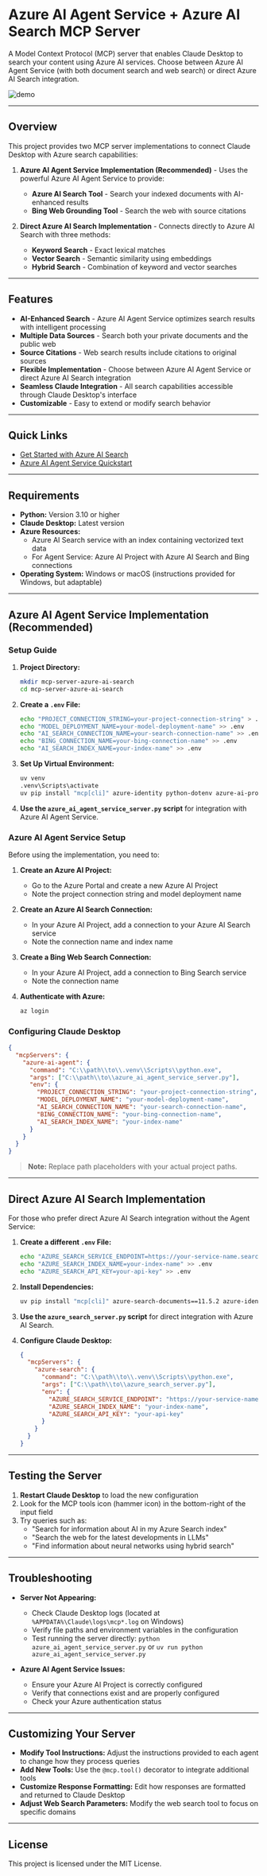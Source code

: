 # Azure AI Agent Service + Azure AI Search MCP Server

A Model Context Protocol (MCP) server that enables Claude Desktop to search your content using Azure AI services. Choose between Azure AI Agent Service (with both document search and web search) or direct Azure AI Search integration.

![demo](images/demo.gif)

---

## Overview

This project provides two MCP server implementations to connect Claude Desktop with Azure search capabilities:

1. **Azure AI Agent Service Implementation (Recommended)** - Uses the powerful Azure AI Agent Service to provide:
   - **Azure AI Search Tool** - Search your indexed documents with AI-enhanced results
   - **Bing Web Grounding Tool** - Search the web with source citations

2. **Direct Azure AI Search Implementation** - Connects directly to Azure AI Search with three methods:
   - **Keyword Search** - Exact lexical matches
   - **Vector Search** - Semantic similarity using embeddings
   - **Hybrid Search** - Combination of keyword and vector searches

---

## Features

- **AI-Enhanced Search** - Azure AI Agent Service optimizes search results with intelligent processing
- **Multiple Data Sources** - Search both your private documents and the public web
- **Source Citations** - Web search results include citations to original sources
- **Flexible Implementation** - Choose between Azure AI Agent Service or direct Azure AI Search integration
- **Seamless Claude Integration** - All search capabilities accessible through Claude Desktop's interface
- **Customizable** - Easy to extend or modify search behavior

---

## Quick Links

- [Get Started with Azure AI Search](https://learn.microsoft.com/en-us/azure/search/search-get-started-portal)
- [Azure AI Agent Service Quickstart](https://learn.microsoft.com/en-us/azure/ai-studio/how-to/agent-quickstart)

---

## Requirements

- **Python:** Version 3.10 or higher
- **Claude Desktop:** Latest version
- **Azure Resources:** 
  - Azure AI Search service with an index containing vectorized text data
  - For Agent Service: Azure AI Project with Azure AI Search and Bing connections
- **Operating System:** Windows or macOS (instructions provided for Windows, but adaptable)

---

## Azure AI Agent Service Implementation (Recommended)

### Setup Guide

1. **Project Directory:**

   ```bash
   mkdir mcp-server-azure-ai-search
   cd mcp-server-azure-ai-search
   ```

2. **Create a `.env` File:**

   ```bash
   echo "PROJECT_CONNECTION_STRING=your-project-connection-string" > .env
   echo "MODEL_DEPLOYMENT_NAME=your-model-deployment-name" >> .env
   echo "AI_SEARCH_CONNECTION_NAME=your-search-connection-name" >> .env
   echo "BING_CONNECTION_NAME=your-bing-connection-name" >> .env
   echo "AI_SEARCH_INDEX_NAME=your-index-name" >> .env
   ```

3. **Set Up Virtual Environment:**

   ```bash
   uv venv
   .venv\Scripts\activate
   uv pip install "mcp[cli]" azure-identity python-dotenv azure-ai-projects
   ```

4. **Use the `azure_ai_agent_service_server.py` script** for integration with Azure AI Agent Service.

### Azure AI Agent Service Setup

Before using the implementation, you need to:

1. **Create an Azure AI Project:**
   - Go to the Azure Portal and create a new Azure AI Project
   - Note the project connection string and model deployment name

2. **Create an Azure AI Search Connection:**
   - In your Azure AI Project, add a connection to your Azure AI Search service
   - Note the connection name and index name

3. **Create a Bing Web Search Connection:**
   - In your Azure AI Project, add a connection to Bing Search service
   - Note the connection name

4. **Authenticate with Azure:**
   ```bash
   az login
   ```

### Configuring Claude Desktop

```json
{
  "mcpServers": {
    "azure-ai-agent": {
      "command": "C:\\path\\to\\.venv\\Scripts\\python.exe",
      "args": ["C:\\path\\to\\azure_ai_agent_service_server.py"],
      "env": {
        "PROJECT_CONNECTION_STRING": "your-project-connection-string",
        "MODEL_DEPLOYMENT_NAME": "your-model-deployment-name",
        "AI_SEARCH_CONNECTION_NAME": "your-search-connection-name",
        "BING_CONNECTION_NAME": "your-bing-connection-name",
        "AI_SEARCH_INDEX_NAME": "your-index-name"
      }
    }
  }
}
```

> **Note:** Replace path placeholders with your actual project paths.

---

## Direct Azure AI Search Implementation

For those who prefer direct Azure AI Search integration without the Agent Service:

1. **Create a different `.env` File:**

   ```bash
   echo "AZURE_SEARCH_SERVICE_ENDPOINT=https://your-service-name.search.windows.net" > .env
   echo "AZURE_SEARCH_INDEX_NAME=your-index-name" >> .env
   echo "AZURE_SEARCH_API_KEY=your-api-key" >> .env
   ```

2. **Install Dependencies:**

   ```bash
   uv pip install "mcp[cli]" azure-search-documents==11.5.2 azure-identity python-dotenv
   ```

3. **Use the `azure_search_server.py` script** for direct integration with Azure AI Search.

4. **Configure Claude Desktop:**

   ```json
   {
     "mcpServers": {
       "azure-search": {
         "command": "C:\\path\\to\\.venv\\Scripts\\python.exe",
         "args": ["C:\\path\\to\\azure_search_server.py"],
         "env": {
           "AZURE_SEARCH_SERVICE_ENDPOINT": "https://your-service-name.search.windows.net",
           "AZURE_SEARCH_INDEX_NAME": "your-index-name",
           "AZURE_SEARCH_API_KEY": "your-api-key"
         }
       }
     }
   }
   ```

---

## Testing the Server

1. **Restart Claude Desktop** to load the new configuration
2. Look for the MCP tools icon (hammer icon) in the bottom-right of the input field
3. Try queries such as:
   - "Search for information about AI in my Azure Search index"
   - "Search the web for the latest developments in LLMs"
   - "Find information about neural networks using hybrid search"

---

## Troubleshooting

- **Server Not Appearing:**
  - Check Claude Desktop logs (located at `%APPDATA%\Claude\logs\mcp*.log` on Windows)
  - Verify file paths and environment variables in the configuration
  - Test running the server directly: `python azure_ai_agent_service_server.py` or `uv run python azure_ai_agent_service_server.py`

- **Azure AI Agent Service Issues:**
  - Ensure your Azure AI Project is correctly configured
  - Verify that connections exist and are properly configured
  - Check your Azure authentication status

---

## Customizing Your Server

- **Modify Tool Instructions:** Adjust the instructions provided to each agent to change how they process queries
- **Add New Tools:** Use the `@mcp.tool()` decorator to integrate additional tools
- **Customize Response Formatting:** Edit how responses are formatted and returned to Claude Desktop
- **Adjust Web Search Parameters:** Modify the web search tool to focus on specific domains

---

## License

This project is licensed under the MIT License.